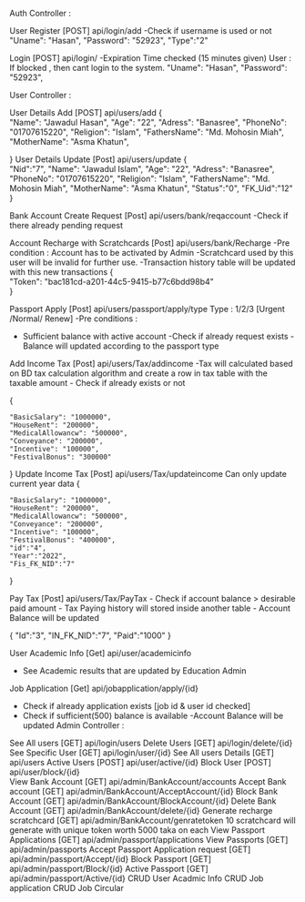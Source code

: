 Auth Controller : 

User Register [POST]  api/login/add
-Check if username is used or not
"Uname": "Hasan",
   	   "Password": "52923",
      		"Type":"2"

Login [POST]  api/login/
-Expiration Time checked (15 minutes given)
User : If blocked , then cant login to the system.
"Uname": "Hasan",
   	   "Password": "52923",




User Controller : 

User Details Add [POST] api/users/add
{    
    "Name": "Jawadul Hasan",
    "Age": "22",
    "Adress": "Banasree",
    "PhoneNo": "01707615220",
    "Religion": "Islam",
    "FathersName": "Md. Mohosin Miah",
    "MotherName": "Asma Khatun",

}
User Details Update [Post]  api/users/update
{  
    "Nid":"7",
    "Name": "Jawadul Islam",
    "Age": "22",
    "Adress": "Banasree",
    "PhoneNo": "01707615220",
    "Religion": "Islam",
    "FathersName": "Md. Mohosin Miah",
    "MotherName": "Asma Khatun",
    "Status":"0",
    "FK_Uid":"12"      
}

Bank Account Create Request [Post] api/users/bank/reqaccount
-Check if there already pending request 

Account Recharge with Scratchcards [Post] api/users/bank/Recharge 
-Pre condition : Account has to be activated by Admin
-Scratchcard used by this user will be invalid for further use.
-Transaction history table will be updated with this new transactions
{            
   "Token": "bac181cd-a201-44c5-9415-b77c6bdd98b4"       
}

Passport Apply [Post] api/users/passport/apply/type
Type : 1/2/3 [Urgent /Normal/ Renew]
-Pre conditions :
- Sufficient balance with active account
	-Check if already request exists
	-Balance will updated according to the passport type
	

Add Income Tax  [Post]  api/users/Tax/addincome
        -Tax will calculated based on BD tax calculation algorithm and create a row   in tax table with the taxable amount
        - Check if already exists or not
        
 {
             
    "BasicSalary": "1000000",
    "HouseRent": "200000",
    "MedicalAllowancw": "500000",
    "Conveyance": "200000",
    "Incentive": "100000",
    "FestivalBonus": "300000"
      
}
Update Income Tax  [Post]  api/users/Tax/updateincome
Can only update current year data
{
             
    "BasicSalary": "1000000",
    "HouseRent": "200000",
    "MedicalAllowancw": "500000",
    "Conveyance": "200000",
    "Incentive": "100000",
    "FestivalBonus": "400000",
    "id":"4",
    "Year":"2022",
    "Fis_FK_NID":"7"
      
}

Pay Tax [Post] api/users/Tax/PayTax
	- Check if account balance > desirable paid amount
	- Tax Paying history will stored inside another table
	- Account Balance will be updated

{
    "Id":"3",
    "IN_FK_NID":"7",
    "Paid":"1000"
}

User Academic Info [Get]  api/user/academicinfo
- See Academic results that are updated by Education Admin

 Job Application [Get]  api/jobapplication/apply/{id}
- Check if already application exists [job id & user id checked]
- Check if sufficient(500) balance is available 
-Account Balance will be updated
Admin Controller : 

See All users [GET] api/login/users 
Delete Users [GET] api/login/delete/{id} 
See Specific User [GET] api/login/user/{id} 
See All users Details [GET] api/users 
Active Users [POST] api/user/active/{id} 
Block User [POST] api/user/block/{id}  
View Bank Account [GET] api/admin/BankAccount/accounts
Accept Bank account [GET] api/admin/BankAccount/AcceptAccount/{id}
Block Bank Account [GET] api/admin/BankAccount/BlockAccount/{id} 
Delete Bank Account [GET] api/admin/BankAccount/delete/{id}
Generate recharge scratchcard [GET] api/admin/BankAccount/genratetoken
10 scratchcard will generate with unique token worth 5000 taka on each
View Passport Applications [GET] api/admin/passport/applications
View Passports [GET] api/admin/passports
Accept  Passport Application request [GET] api/admin/passport/Accept/{id}
Block Passport [GET] api/admin/passport/Block/{id}
Active Passport [GET] api/admin/passport/Active/{id}
CRUD User Acadmic Info 
CRUD Job application
CRUD Job Circular
